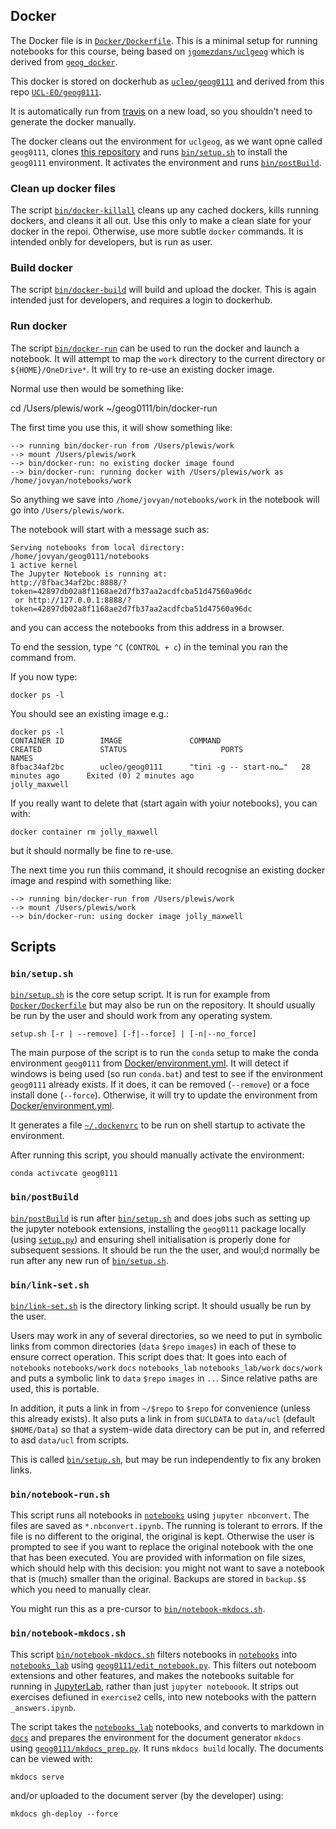 
## Docker

The Docker file is in [`Docker/Dockerfile`](Docker/Dockerfile). This is a minimal setup for running notebooks for this course, being based on [`jgomezdans/uclgeog`](https://hub.docker.com/r/jgomezdans/uclgeog) which is derived from [`geog_docker`](https://github.com/jgomezdans/geog_docker). 

This docker is stored on dockerhub as [`ucleo/geog0111`](https://hub.docker.com/r/ucleo/geog0111) and derived from this repo [`UCL-EO/geog0111`](https://github.com/UCL-EO/geog0111).

It is automatically run from [travis](https://travis-ci.com/github/UCL-EO/geog0111) on a new load, so you shouldn't need to generate the docker manually.

The docker cleans out the environment for `uclgeog`, as we want opne called `geog0111`, clones [this repository](https://github.com/UCL-EO/geog0111) and runs [`bin/setup.sh`](bin/setup.sh) to install the `geog0111` environment. It activates the environment and runs [`bin/postBuild`](bin/postBuild). 

### Clean up docker files

The script [`bin/docker-killall`](bin/docker-killall) cleans up any cached dockers, kills running dockers, and cleans it all out. Use this only to make a clean slate for your docker in the repoi.
Otherwise, use more subtle `docker` commands. It is intended onbly for developers, but is run as user.

### Build docker

The script [`bin/docker-build`](bin/docker-build) will build and upload the docker. This is again intended just for developers, and requires a login to dockerhub.

### Run docker

The script [`bin/docker-run`](bin/docker-run) can be used to run the docker and launch a notebook. It will attempt to map the `work` directory to the current directory or `${HOME}/OneDrive*`. It will try to re-use an existing docker image.

Normal use then would be something like:

   cd /Users/plewis/work
   ~/geog0111/bin/docker-run


The first time you use this, it will show something like:

    --> running bin/docker-run from /Users/plewis/work
    --> mount /Users/plewis/work
    --> bin/docker-run: no existing docker image found
    --> bin/docker-run: running docker with /Users/plewis/work as /home/jovyan/notebooks/work

So anything we save into `/home/jovyan/notebooks/work` in the notebook will go into `/Users/plewis/work`.

The notebook will start with a message such as:

    Serving notebooks from local directory: /home/jovyan/geog0111/notebooks
    1 active kernel
    The Jupyter Notebook is running at:
    http://8fbac34af2bc:8888/?token=42897db02a8f1168ae2d7fb37aa2acdfcba51d47560a96dc
     or http://127.0.0.1:8888/?token=42897db02a8f1168ae2d7fb37aa2acdfcba51d47560a96dc

and you can access the notebooks from this address in a browser.

To end the session, type `^C` (`CONTROL + c`) in the teminal you ran the command from.

If you now type:

    docker ps -l 

You should see an existing image e.g.:

    docker ps -l 
    CONTAINER ID        IMAGE               COMMAND                  CREATED             STATUS                     PORTS               NAMES
    8fbac34af2bc        ucleo/geog0111      "tini -g -- start-no…"   28 minutes ago      Exited (0) 2 minutes ago                       jolly_maxwell

If  you really want to delete that (start again with yoiur notebooks), you can with:

    docker container rm jolly_maxwell

but it should normally be fine to re-use.

The next time you run thiis command, it should recognise an existing docker image and respind with something like:

    --> running bin/docker-run from /Users/plewis/work
    --> mount /Users/plewis/work
    --> bin/docker-run: using docker image jolly_maxwell

## Scripts

### `bin/setup.sh`

[`bin/setup.sh`](bin/setup.sh) is the core setup script. It is run for example from [`Docker/Dockerfile`](Docker/Dockerfile)
but may also be run on the repository. It should usually be run by the user and should work from any operating system.

    setup.sh [-r | --remove] [-f|--force] | [-n|--no_force] 

The main purpose of the script is to run the `conda` setup to make the conda environment `geog0111` from [Docker/environment.yml](Docker/environment.yml).
It will detect if windows is being used (so run `conda.bat`) and test to see if the environment `geog0111` already exists. If it does, it can be removed (`--remove`) or a foce install done (`--force`). Otherwise, it will try to update the environment from [Docker/environment.yml](Docker/environment.yml).

It generates a file [`~/.dockenvrc`](~/.dockenvrc) to be run on shell startup to activate the environment.

After running this script, you should manually activate the environment:

    conda activcate geog0111

### `bin/postBuild`

[`bin/postBuild`](bin/postBuild) is run after [`bin/setup.sh`](bin/setup.sh) and does jobs such as setting up the jupyter notebook extensions, installing the `geog0111` package locally (using [`setup.py`](setup.py)) and ensuring shell initialisation is properly done for subsequent sessions. It should be run the the user, and woul;d normally be run after any new run of [`bin/setup.sh`](bin/setup.sh).

### `bin/link-set.sh`

[`bin/link-set.sh`](bin/link-set.sh) is the directory linking script. 
It should usually be run by the user.

Users may work in any of several directories, so we need to put in symbolic links
from common directories (`data` `$repo` `images`) in each of these to ensure
correct operation. This script does that: It goes into each of `notebooks` 
`notebooks/work` `docs` `notebooks_lab` `notebooks_lab/work` `docs/work` and puts a 
symbolic link to `data` `$repo` `images` in `..`. Since relative paths are used,
this is portable.

In addition, it puts a link in from `~/$repo` to `$repo` for convenience (unless this 
already exists). It also puts a link in from `$UCLDATA` to `data/ucl` (default `$HOME/Data`)
so that a system-wide data directory can be put in, and referred to asd `data/ucl` from
scripts.

This is called [`bin/setup.sh`](bin/setup.sh), but may be run independently to fix any broken links.

### `bin/notebook-run.sh`

This script runs all notebooks in [`notebooks`](notebooks) using `jupyter nbconvert`. The files are saved as `*.nbconvert.ipynb`. The running is tolerant to errors. If the file is no different to the original, the original is kept. Otherwise the user is prompted to see if you want to replace the original notebook with the one that has been executed. You are provided with information on file sizes, which should help with this decision: you might not want to save a notebook that is (much) smaller than the original. Backups are stored in `backup.$$` which you need to manually clear.

You might run this as a pre-cursor to [`bin/notebook-mkdocs.sh`](bin/notebook-mkdocs.sh).

### `bin/notebook-mkdocs.sh`

This script [`bin/notebook-mkdocs.sh`](bin/notebook-mkdocs.sh) filters notebooks in [`notebooks`](notebooks) into [`notebooks_lab`](notebooks_lab) using [`geog0111/edit_notebook.py`](geog0111/edit_notebook.py). This filters out noteboom extensions and other features, and makes the notebooks suitable for running in [JupyterLab](https://jupyterlab.readthedocs.io/en/stable/), rather than just `jupyter noteboook`. It strips out exercises defiuned in `exercise2` cells, into new notebooks with the pattern `_answers.ipynb`.

The script takes the [`notebooks_lab`](notebooks_lab) notebooks, and converts to markdown in [`docs`](docs) and prepares the environment for the document generator `mkdocs` using [`geog0111/mkdocs_prep.py`](geog0111/mkdocs_prep.py). 
It runs `mkdocs build` locally. The documents can be viewed with:

	mkdocs serve

and/or uploaded to the document server (by the developer) using:

	mkdocs gh-deploy --force


